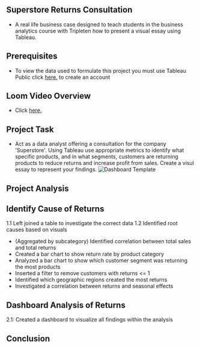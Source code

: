 ## Superstore Returns Consultation
* A real life business case designed to teach students in the business analytics course with Tripleten how to present a visual essay using Tableau.
## Prerequisites
* To view the data used to formulate this project you must use Tableau Public click  <a href='https://id.tableau.com/register?clientId=wcS7HwY98qdfgBREHT7Xoln7ipc75U0a' target=_blank><u>here</u>.</a> to create an account
## Loom Video Overview
* Click <a href='https://www.loom.com/share/7e5c803bee284e3ba62e49b15ed4eb03?sid=2c2fe2bd-3d67-4b8a-bd54-e17da9bc26e8' target=_blank><u>here</u>.</a>
## Project Task
* Act as a data analyst offering a consultation for the company 'Superstore'. Using Tableau use appropriate metrics to identify what specific products, and in what segments, customers are returning products to reduce returns and increase profit from sales. Create a visul essay to represent your findings.
![Dashboard Template](https://github.com/jasminerc23/Data_Projects_Tripleten/assets/165707643/8f23f7a1-01c9-4199-8a5e-f4713a5f1b41)
## Project Analysis
## Identify Cause of Returns
1.1 Left joined a table to investigate the correct data
1.2 Identified root causes based on visuals
* (Aggregated by subcategory) Identified correlation between total sales and total returns
* Created a bar chart to show return rate by product category
* Analyzed a bar chart to show which customer segment was returning the most products
 * Inserted a filter to remove customers with returns <= 1
* Identified which geographic regions created the most returns
* Investigated a correlation between returns and seasonal effects
 ## Dashboard Analysis of Returns
2.1: Created a dashboard to visualize all findings within the analysis

 ## Conclusion
